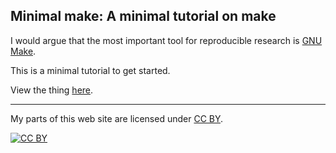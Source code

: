 ## Minimal make: A minimal tutorial on make

I would argue that the most important tool for reproducible research
is [GNU Make](http://www.gnu.org/software/make).

This is a minimal tutorial to get started.

View the thing [here](http://kbroman.org/minimal_make).

---

My parts of this web site are licensed under
[CC BY](http://creativecommons.org/licenses/by/3.0/).

[![CC BY](http://i.creativecommons.org/l/by/3.0/88x31.png)](http://creativecommons.org/licenses/by/3.0/)
